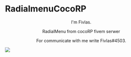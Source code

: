 # RadialmenuCocoRP

<p align='center'>
I'm Fivlas.
</p>
<p align='center'>
RadialMenu from cocoRP fivem serwer
</p>
<p align='center'>For communicate with me write Fivlas#4503.</p>
<img align='center' src="https://cdn.discordapp.com/attachments/1021844425569222778/1078290831921905684/image.png">
